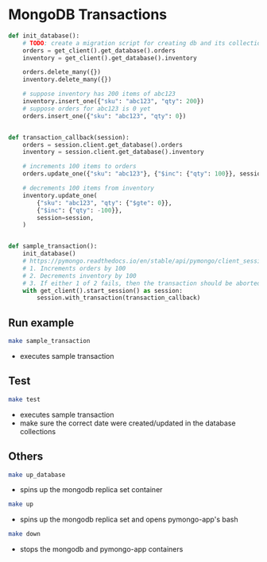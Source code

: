 # MongoDB Transactions

```python
def init_database():
    # TODO: create a migration script for creating db and its collections
    orders = get_client().get_database().orders
    inventory = get_client().get_database().inventory

    orders.delete_many({})
    inventory.delete_many({})

    # suppose inventory has 200 items of abc123
    inventory.insert_one({"sku": "abc123", "qty": 200})
    # suppose orders for abc123 is 0 yet
    orders.insert_one({"sku": "abc123", "qty": 0})


def transaction_callback(session):
    orders = session.client.get_database().orders
    inventory = session.client.get_database().inventory

    # increments 100 items to orders
    orders.update_one({"sku": "abc123"}, {"$inc": {"qty": 100}}, session=session)

    # decrements 100 items from inventory
    inventory.update_one(
        {"sku": "abc123", "qty": {"$gte": 0}},
        {"$inc": {"qty": -100}},
        session=session,
    )


def sample_transaction():
    init_database()
    # https://pymongo.readthedocs.io/en/stable/api/pymongo/client_session.html
    # 1. Increments orders by 100
    # 2. Decrements inventory by 100
    # 3. If either 1 of 2 fails, then the transaction should be aborted
    with get_client().start_session() as session:
        session.with_transaction(transaction_callback)
```

## Run example
```bash
make sample_transaction
```
- executes sample transaction


## Test
```bash
make test
```
- executes sample transaction
- make sure the correct date were created/updated in the database collections

## Others
```bash
make up_database
```
- spins up the mongodb replica set container

```bash
make up
```
- spins up the mongodb replica set and opens pymongo-app's bash

```bash
make down
```
- stops the mongodb and pymongo-app containers